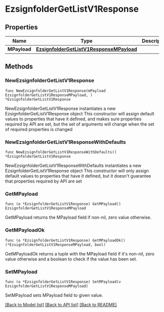 # EzsignfolderGetListV1Response

## Properties

Name | Type | Description | Notes
------------ | ------------- | ------------- | -------------
**MPayload** | [**EzsignfolderGetListV1ResponseMPayload**](EzsignfolderGetListV1ResponseMPayload.md) |  | 

## Methods

### NewEzsignfolderGetListV1Response

`func NewEzsignfolderGetListV1Response(mPayload EzsignfolderGetListV1ResponseMPayload, ) *EzsignfolderGetListV1Response`

NewEzsignfolderGetListV1Response instantiates a new EzsignfolderGetListV1Response object
This constructor will assign default values to properties that have it defined,
and makes sure properties required by API are set, but the set of arguments
will change when the set of required properties is changed

### NewEzsignfolderGetListV1ResponseWithDefaults

`func NewEzsignfolderGetListV1ResponseWithDefaults() *EzsignfolderGetListV1Response`

NewEzsignfolderGetListV1ResponseWithDefaults instantiates a new EzsignfolderGetListV1Response object
This constructor will only assign default values to properties that have it defined,
but it doesn't guarantee that properties required by API are set

### GetMPayload

`func (o *EzsignfolderGetListV1Response) GetMPayload() EzsignfolderGetListV1ResponseMPayload`

GetMPayload returns the MPayload field if non-nil, zero value otherwise.

### GetMPayloadOk

`func (o *EzsignfolderGetListV1Response) GetMPayloadOk() (*EzsignfolderGetListV1ResponseMPayload, bool)`

GetMPayloadOk returns a tuple with the MPayload field if it's non-nil, zero value otherwise
and a boolean to check if the value has been set.

### SetMPayload

`func (o *EzsignfolderGetListV1Response) SetMPayload(v EzsignfolderGetListV1ResponseMPayload)`

SetMPayload sets MPayload field to given value.



[[Back to Model list]](../README.md#documentation-for-models) [[Back to API list]](../README.md#documentation-for-api-endpoints) [[Back to README]](../README.md)


